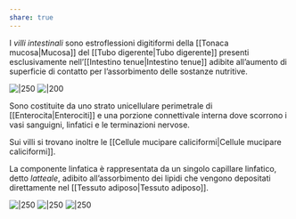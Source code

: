 ```yaml
---
share: true
---
```

I *villi intestinali* sono estroflessioni digitiformi della [[Tonaca mucosa|Mucosa]] del [[Tubo digerente|Tubo digerente]] presenti esclusivamente nell’[[Intestino tenue|Intestino tenue]] adibite all’aumento di superficie di contatto per l’assorbimento delle sostanze nutritive.

![|250](1fcc15ae8de7fa456feb97e950afe238_MD5%201.png) ![|200](df01d71b1d3d892598063c703fe7a388_MD5%201.png)


Sono costituite da uno strato unicellulare perimetrale di [[Enterocita|Enterociti]] e una porzione connettivale interna dove scorrono i vasi sanguigni, linfatici e le terminazioni nervose.

Sui villi si trovano inoltre le [[Cellule mucipare caliciformi|Cellule mucipare caliciformi]].

La componente linfatica è rappresentata da un singolo capillare linfatico, detto *latteale*, adibito all’assorbimento dei lipidi che vengono depositati direttamente nel [[Tessuto adiposo|Tessuto adiposo]].

![|250](565a2397a101b0f8e51ea29ac9a234d1_MD5%201.png) ![|250](12287ce6b23a7e7f84489f5ec6ac2ef9_MD5%201.png)
![|250](b7d384e3963a08ec8e1a5ad97f97fc08_MD5%201.png)